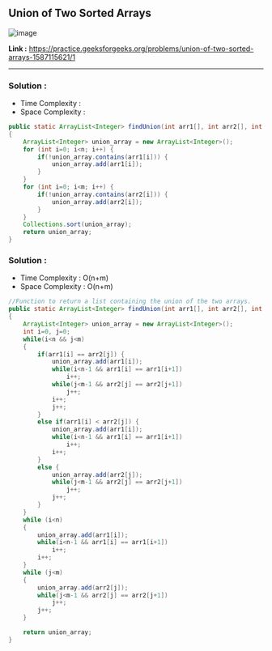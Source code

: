 ## Union of Two Sorted Arrays 

![image](https://user-images.githubusercontent.com/23376002/224886131-b6bfce74-a72b-4e64-9923-d02324d3c562.png)

**Link :** https://practice.geeksforgeeks.org/problems/union-of-two-sorted-arrays-1587115621/1

-------------------------------------------------------------------------------------------------------------------------------------------------------


### Solution : 

- Time Complexity : 
- Space Complexity : 


```java
public static ArrayList<Integer> findUnion(int arr1[], int arr2[], int n, int m)
{
    ArrayList<Integer> union_array = new ArrayList<Integer>();
    for (int i=0; i<n; i++) {
        if(!union_array.contains(arr1[i])) {
            union_array.add(arr1[i]);
        }
    }
    for (int i=0; i<m; i++) {
        if(!union_array.contains(arr2[i])) {
            union_array.add(arr2[i]);
        }
    }
    Collections.sort(union_array);
    return union_array;
}

```

### Solution : 

- Time Complexity : O(n+m)
- Space Complexity : O(n+m)



```java
//Function to return a list containing the union of the two arrays.
public static ArrayList<Integer> findUnion(int arr1[], int arr2[], int n, int m)
{
    ArrayList<Integer> union_array = new ArrayList<Integer>();
    int i=0, j=0;
    while(i<n && j<m) 
    {
        if(arr1[i] == arr2[j]) {
            union_array.add(arr1[i]);
            while(i<n-1 && arr1[i] == arr1[i+1])
                i++;
            while(j<m-1 && arr2[j] == arr2[j+1])
                j++;
            i++;
            j++;
        }
        else if(arr1[i] < arr2[j]) {
            union_array.add(arr1[i]);
            while(i<n-1 && arr1[i] == arr1[i+1])
                i++;
            i++;
        }
        else {
            union_array.add(arr2[j]);
            while(j<m-1 && arr2[j] == arr2[j+1])
                j++;
            j++;
        }
    }
    while (i<n) 
    {
        union_array.add(arr1[i]);
        while(i<n-1 && arr1[i] == arr1[i+1])
            i++;
        i++;
    }
    while (j<m)
    {
        union_array.add(arr2[j]);
        while(j<m-1 && arr2[j] == arr2[j+1])
            j++;
        j++;
    }

    return union_array;
}

````



